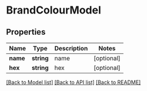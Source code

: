 # BrandColourModel

## Properties
Name | Type | Description | Notes
------------ | ------------- | ------------- | -------------
**name** | **string** | name | [optional] 
**hex** | **string** | hex | [optional] 

[[Back to Model list]](../README.md#documentation-for-models) [[Back to API list]](../README.md#documentation-for-api-endpoints) [[Back to README]](../README.md)


